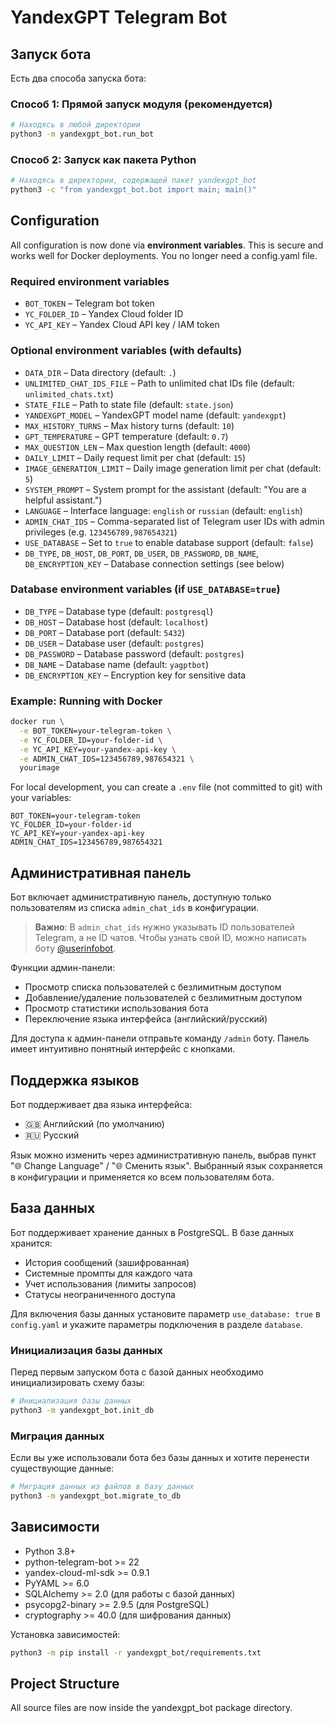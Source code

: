 # YandexGPT Telegram Bot

## Запуск бота

Есть два способа запуска бота:

### Способ 1: Прямой запуск модуля (рекомендуется)

```bash
# Находясь в любой директории
python3 -m yandexgpt_bot.run_bot
```

### Способ 2: Запуск как пакета Python

```bash
# Находясь в директории, содержащей пакет yandexgpt_bot
python3 -c "from yandexgpt_bot.bot import main; main()"
```

## Configuration

All configuration is now done via **environment variables**. This is secure and works well for Docker deployments. You no longer need a config.yaml file.

### Required environment variables
- `BOT_TOKEN` – Telegram bot token
- `YC_FOLDER_ID` – Yandex Cloud folder ID
- `YC_API_KEY` – Yandex Cloud API key / IAM token

### Optional environment variables (with defaults)
- `DATA_DIR` – Data directory (default: `.`)
- `UNLIMITED_CHAT_IDS_FILE` – Path to unlimited chat IDs file (default: `unlimited_chats.txt`)
- `STATE_FILE` – Path to state file (default: `state.json`)
- `YANDEXGPT_MODEL` – YandexGPT model name (default: `yandexgpt`)
- `MAX_HISTORY_TURNS` – Max history turns (default: `10`)
- `GPT_TEMPERATURE` – GPT temperature (default: `0.7`)
- `MAX_QUESTION_LEN` – Max question length (default: `4000`)
- `DAILY_LIMIT` – Daily request limit per chat (default: `15`)
- `IMAGE_GENERATION_LIMIT` – Daily image generation limit per chat (default: `5`)
- `SYSTEM_PROMPT` – System prompt for the assistant (default: "You are a helpful assistant.")
- `LANGUAGE` – Interface language: `english` or `russian` (default: `english`)
- `ADMIN_CHAT_IDS` – Comma-separated list of Telegram user IDs with admin privileges (e.g. `123456789,987654321`)
- `USE_DATABASE` – Set to `true` to enable database support (default: `false`)
- `DB_TYPE`, `DB_HOST`, `DB_PORT`, `DB_USER`, `DB_PASSWORD`, `DB_NAME`, `DB_ENCRYPTION_KEY` – Database connection settings (see below)

### Database environment variables (if `USE_DATABASE=true`)
- `DB_TYPE` – Database type (default: `postgresql`)
- `DB_HOST` – Database host (default: `localhost`)
- `DB_PORT` – Database port (default: `5432`)
- `DB_USER` – Database user (default: `postgres`)
- `DB_PASSWORD` – Database password (default: `postgres`)
- `DB_NAME` – Database name (default: `yagptbot`)
- `DB_ENCRYPTION_KEY` – Encryption key for sensitive data

### Example: Running with Docker

```sh
docker run \
  -e BOT_TOKEN=your-telegram-token \
  -e YC_FOLDER_ID=your-folder-id \
  -e YC_API_KEY=your-yandex-api-key \
  -e ADMIN_CHAT_IDS=123456789,987654321 \
  yourimage
```

For local development, you can create a `.env` file (not committed to git) with your variables:

```
BOT_TOKEN=your-telegram-token
YC_FOLDER_ID=your-folder-id
YC_API_KEY=your-yandex-api-key
ADMIN_CHAT_IDS=123456789,987654321
```

## Административная панель

Бот включает административную панель, доступную только пользователям из списка `admin_chat_ids` в конфигурации. 

> **Важно**: В `admin_chat_ids` нужно указывать ID пользователей Telegram, а не ID чатов. 
> Чтобы узнать свой ID, можно написать боту [@userinfobot](https://t.me/userinfobot).

Функции админ-панели:
- Просмотр списка пользователей с безлимитным доступом
- Добавление/удаление пользователей с безлимитным доступом
- Просмотр статистики использования бота
- Переключение языка интерфейса (английский/русский)

Для доступа к админ-панели отправьте команду `/admin` боту. Панель имеет интуитивно понятный интерфейс с кнопками.

## Поддержка языков

Бот поддерживает два языка интерфейса:
- 🇬🇧 Английский (по умолчанию)
- 🇷🇺 Русский

Язык можно изменить через административную панель, выбрав пункт "🌐 Change Language" / "🌐 Сменить язык".
Выбранный язык сохраняется в конфигурации и применяется ко всем пользователям бота.

## База данных

Бот поддерживает хранение данных в PostgreSQL. В базе данных хранится:
- История сообщений (зашифрованная)
- Системные промпты для каждого чата
- Учет использования (лимиты запросов)
- Статусы неограниченного доступа

Для включения базы данных установите параметр `use_database: true` в `config.yaml` и укажите параметры подключения в разделе `database`.

### Инициализация базы данных

Перед первым запуском бота с базой данных необходимо инициализировать схему базы:

```bash
# Инициализация базы данных
python3 -m yandexgpt_bot.init_db
```

### Миграция данных

Если вы уже использовали бота без базы данных и хотите перенести существующие данные:

```bash
# Миграция данных из файлов в базу данных
python3 -m yandexgpt_bot.migrate_to_db
```

## Зависимости

- Python 3.8+
- python-telegram-bot >= 22
- yandex-cloud-ml-sdk >= 0.9.1
- PyYAML >= 6.0
- SQLAlchemy >= 2.0 (для работы с базой данных)
- psycopg2-binary >= 2.9.5 (для PostgreSQL)
- cryptography >= 40.0 (для шифрования данных)

Установка зависимостей:

```bash
python3 -m pip install -r yandexgpt_bot/requirements.txt
```

## Project Structure

All source files are now inside the yandexgpt_bot package directory. 